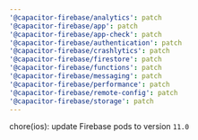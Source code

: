 ```yaml
---
'@capacitor-firebase/analytics': patch
'@capacitor-firebase/app': patch
'@capacitor-firebase/app-check': patch
'@capacitor-firebase/authentication': patch
'@capacitor-firebase/crashlytics': patch
'@capacitor-firebase/firestore': patch
'@capacitor-firebase/functions': patch
'@capacitor-firebase/messaging': patch
'@capacitor-firebase/performance': patch
'@capacitor-firebase/remote-config': patch
'@capacitor-firebase/storage': patch
---
```


chore(ios): update Firebase pods to version `11.0`
